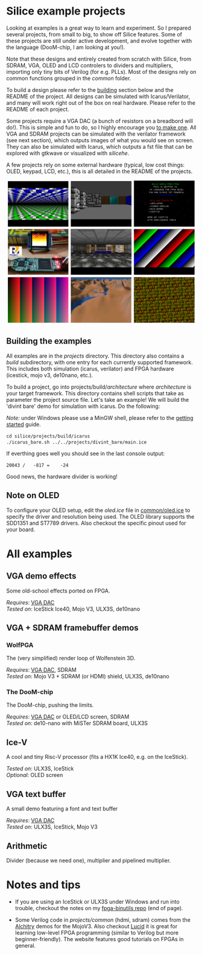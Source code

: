 
# Silice example projects

Looking at examples is a great way to learn and experiment. So I prepared several projects, from small to big, to show off Silice features. Some of these projects are still under active development, and evolve together with the language (DooM-chip, I am looking at you!). 

Note that these designs and entirely created from scratch with Silice, from SDRAM, VGA, OLED and LCD controlers to dividers and multipliers, importing only tiny bits of Verilog (for e.g. PLLs). Most of the designs rely on common functions grouped in the *common* folder.

To build a design please refer to the [building](#building-a-project) section below and the README of the project.
All designs can be simulated with Icarus/Verilator, and many will work right out of the box on real hardware. Please refer
to the README of each project.

Some projects require a VGA DAC (a bunch of resistors on a breadbord will do!). This is simple and fun to do, so I highly encourage you [to make one](DIYVGA.md). All VGA and SDRAM projects can be simulated with the verilator framework (see next section), which outputs images of what you would see on screen. They can also be simulated with Icarus, which outputs a fst file that can be explored with gtkwave or visualized with *silicehe*.

A few projects rely on some external hardware (typical, low cost things: OLED, keypad, LCD, etc.), this is all detailed in the README of the projects.

<p align="center">
  <img width="600" src="gallery.png">
</p>

## Building the examples

All examples are in the *projects* directory. This directory also contains a *build* subdirectory, with one entry for each currently supported framework. This includes both simulation (icarus, verilator) and FPGA hardware (icestick, mojo v3, de10nano, etc.).

To build a project, go into projects/build/*architecture* where *architecture* is your target framework. This directory contains shell scripts that take as parameter the project source file. Let's take an example! We will build the 'divint bare' demo for simulation with icarus. Do the following:

*Note:* under Windows please use a MinGW shell, please refer to the [getting started](../GetStarted.md) guide.

```
cd silice/projects/build/icarus
./icarus_bare.sh ../../projects/divint_bare/main.ice
```
If everthing goes well you should see in the last console output:
```
20043 /   -817 =    -24
```
Good news, the hardware divider is working!

## Note on OLED

To configure your OLED setup, edit the *oled.ice* file in [common/oled.ice](common/oled.ice) to specify the driver and resolution being used.
The OLED library supports the SDD1351 and ST7789 drivers. Also checkout the specific pinout used for your board.

# All examples

## VGA demo effects

Some old-school effects ported on FPGA.

*Requires*: [VGA DAC](DIYVGA.md)\
*Tested on*: IceStick Ice40, Mojo V3, ULX3S, de10nano

## VGA + SDRAM framebuffer demos

### WolfPGA

The (very simplified) render loop of Wolfenstein 3D.

*Requires*: [VGA DAC](DIYVGA.md), SDRAM\
*Tested on*: Mojo V3 + SDRAM (or HDMI) shield, ULX3S, de10nano

### The DooM-chip

The DooM-chip, pushing the limits.

*Requires*: [VGA DAC](DIYVGA.md) or OLED/LCD screen, SDRAM\
*Tested on*: de10-nano with MiSTer SDRAM board, ULX3S

## Ice-V

A cool and tiny Risc-V processor (fits a HX1K Ice40, e.g. on the IceStick).

*Tested on*: ULX3S, IceStick\
*Optional*: OLED screen

## VGA text buffer

A small demo featuring a font and text buffer

*Requires*: [VGA DAC](DIYVGA.md)\
*Tested on*: ULX3S, IceStick, Mojo V3

## Arithmetic

Divider (because we need one), multiplier and pipelined multiplier.

# Notes and tips

- If you are using an IceStick or ULX3S under Windows and run into trouble, checkout the notes on my [fpga-binutils repo](https://github.com/sylefeb/fpga-binutils) (end of page).

- Some Verilog code in *projects/common* (hdmi, sdram) comes from the [Alchitry](https://alchitry.com/) demos for the MojoV3. Also checkout [Lucid](https://alchitry.com/pages/lucid-fpga-tutorials) it is great for learning low-level FPGA programming (similar to Verilog but more beginner-friendly). The website features good tutorials on FPGAs in general.
